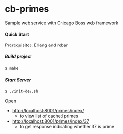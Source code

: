 # cb-primes
Sample web service with Chicago Boss web framework


#### Quick Start

Prerequisites: Erlang and rebar

##### Build project
```bash
$ make
```

##### Start Server

```bash
$ ./init-dev.sh
````

Open
- [http://localhost:8001/primes/index/](http://localhost:8001/primes/index/)
    - to view list of cached primes
- [http://localhost:8001/primes/index/37](http://localhost:8001/primes/index/37)
    - to get response indicating whether 37 is prime
